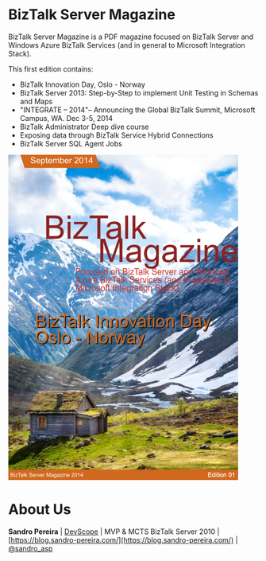 # BizTalk Server Magazine
BizTalk Server Magazine is a PDF magazine focused on BizTalk Server and Windows Azure BizTalk Services (and in general to Microsoft Integration Stack).

This first edition contains:
* BizTalk Innovation Day, Oslo - Norway
* BizTalk Server 2013: Step-by-Step to implement Unit Testing in Schemas and Maps
* "INTEGRATE – 2014"– Announcing the Global BizTalk Summit, Microsoft Campus, WA. Dec 3-5, 2014
* BizTalk Administrator Deep dive course
* Exposing data through BizTalk Service Hybrid Connections
* BizTalk Server SQL Agent Jobs

![BizTalk Server Magazine](media/magazine.png)

# About Us
**Sandro Pereira** | [DevScope](http://www.devscope.net/) | MVP & MCTS BizTalk Server 2010 | [https://blog.sandro-pereira.com/](https://blog.sandro-pereira.com/) | [@sandro_asp](https://twitter.com/sandro_asp)

